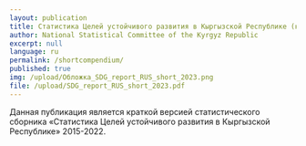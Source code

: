 ```yaml
---
layout: publication
title: Статистика Целей устойчивого развития в Кыргызской Республике (краткая версия)
author: National Statistical Committee of the Kyrgyz Republic
excerpt: null
language: ru
permalink: /shortcompendium/
published: true
img: /upload/Обложка_SDG_report_RUS_short_2023.png
file: /upload/SDG_report_RUS_short_2023.pdf
---
```


Данная публикация является краткой версией статистического сборника «Статистика Целей устойчивого развития в Кыргызской Республике» 2015-2022.

